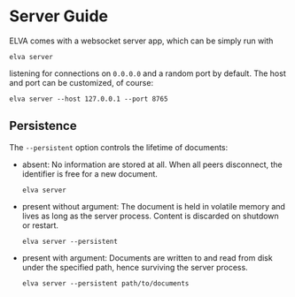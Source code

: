 # Server Guide

ELVA comes with a websocket server app, which can be simply run with

```
elva server
```

listening for connections on `0.0.0.0` and a random port by default.
The host and port can be customized, of course:

```
elva server --host 127.0.0.1 --port 8765
```

## Persistence

The `--persistent` option controls the lifetime of documents:

- absent: No information are stored at all. When all peers disconnect, the identifier is free for a new document.

    ```
    elva server
    ```

- present without argument: The document is held in volatile memory and lives as long as the server process. Content is discarded on shutdown or restart.

    ```
    elva server --persistent
    ```

- present with argument: Documents are written to and read from disk under the specified path, hence surviving the server process.

    ```
    elva server --persistent path/to/documents
    ```
